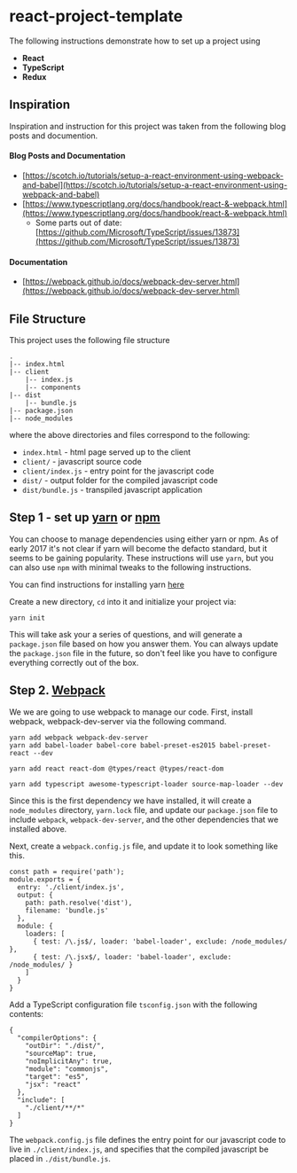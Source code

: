 # react-project-template
The following instructions demonstrate how to set up a project using

- **React**
- **TypeScript**
- **Redux**

## Inspiration
Inspiration and instruction for this project was taken from the following blog posts and documention.

#### Blog Posts and Documentation
- [https://scotch.io/tutorials/setup-a-react-environment-using-webpack-and-babel](https://scotch.io/tutorials/setup-a-react-environment-using-webpack-and-babel)
- [https://www.typescriptlang.org/docs/handbook/react-&-webpack.html](https://www.typescriptlang.org/docs/handbook/react-&-webpack.html)
  - Some parts out of date: [https://github.com/Microsoft/TypeScript/issues/13873](https://github.com/Microsoft/TypeScript/issues/13873)

#### Documentation
- [https://webpack.github.io/docs/webpack-dev-server.html](https://webpack.github.io/docs/webpack-dev-server.html)

## File Structure
This project uses the following file structure

```
.
|-- index.html
|-- client
    |-- index.js
    |-- components
|-- dist
    |-- bundle.js
|-- package.json
|-- node_modules
```

where the above directories and files correspond to the following:

- `index.html` - html page served up to the client
- `client/` - javascript source code
- `client/index.js` - entry point for the javascript code
- `dist/` - output folder for the compiled javascript code
- `dist/bundle.js` - transpiled javascript application

## Step 1 - set up [yarn](https://yarnpkg.com/en/) or [npm](https://www.npmjs.com/)
You can choose to manage dependencies using either yarn or npm. As of early 2017 it's not clear if yarn will become the defacto standard, but it seems to be gaining popularity. These instructions will use `yarn`, but you can also use `npm` with minimal tweaks to the following instructions.

You can find instructions for installing yarn [here](https://yarnpkg.com/lang/en/docs/install/)

Create a new directory, `cd` into it and initialize your project via:
```
yarn init
```

This will take ask your a series of questions, and will generate a `package.json` file based on how you answer them. You can always update the `package.json` file in the future, so don't feel like you have to configure everything correctly out of the box. 


## Step 2. [Webpack](https://webpack.js.org/)
We we are going to use webpack to manage our code. First, install webpack, webpack-dev-server via the following command.

```
yarn add webpack webpack-dev-server
yarn add babel-loader babel-core babel-preset-es2015 babel-preset-react --dev

yarn add react react-dom @types/react @types/react-dom

yarn add typescript awesome-typescript-loader source-map-loader --dev
```

Since this is the first dependency we have installed, it will create a `node_modules` directory, `yarn.lock` file, and update our `package.json` file to include `webpack`, `webpack-dev-server`, and the other dependencies that we installed above.

Next, create a `webpack.config.js` file, and update it to look something like this.

```
const path = require('path');
module.exports = {
  entry: './client/index.js',
  output: {
    path: path.resolve('dist'),
    filename: 'bundle.js'
  },
  module: {
    loaders: [
      { test: /\.js$/, loader: 'babel-loader', exclude: /node_modules/ },
      { test: /\.jsx$/, loader: 'babel-loader', exclude: /node_modules/ }
    ]
  }
}
```

Add a TypeScript configuration file `tsconfig.json` with the following contents:

```
{
  "compilerOptions": {
    "outDir": "./dist/",
    "sourceMap": true,
    "noImplicitAny": true,
    "module": "commonjs",
    "target": "es5",
    "jsx": "react"
  },
  "include": [
    "./client/**/*"
  ]
}
```

The `webpack.config.js` file defines the entry point for our javascript code to live in `./client/index.js`, and specifies that the compiled javascript be placed in `./dist/bundle.js`.

## 
